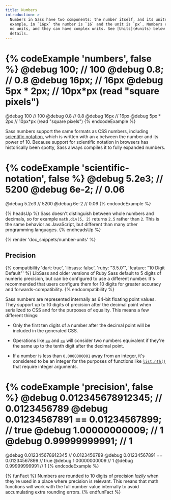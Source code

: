 ```yaml
---
title: Numbers
introduction: >
  Numbers in Sass have two components: the number itself, and its units. For
  example, in `16px` the number is `16` and the unit is `px`. Numbers can have
  no units, and they can have complex units. See [Units](#units) below for more
  details.
---
```


{% codeExample 'numbers', false %}
  @debug 100; // 100
  @debug 0.8; // 0.8
  @debug 16px; // 16px
  @debug 5px * 2px; // 10px*px (read "square pixels")
  ===
  @debug 100  // 100
  @debug 0.8  // 0.8
  @debug 16px  // 16px
  @debug 5px * 2px  // 10px*px (read "square pixels")
{% endcodeExample %}

Sass numbers support the same formats as CSS numbers, including [scientific
notation][], which is written with an `e` between the number and its power of
10. Because support for scientific notation in browsers has historically been
spotty, Sass always compiles it to fully expanded numbers.

[scientific notation]: https://en.wikipedia.org/wiki/Scientific_notation

{% codeExample 'scientific-notation', false %}
  @debug 5.2e3; // 5200
  @debug 6e-2; // 0.06
  ===
  @debug 5.2e3  // 5200
  @debug 6e-2  // 0.06
{% endcodeExample %}

{% headsUp %}
  Sass doesn't distinguish between whole numbers and decimals, so for example
  `math.div(5, 2)` returns `2.5` rather than `2`. This is the same behavior as
  JavaScript, but different than many other programming languages.
{% endheadsUp %}

{% render 'doc_snippets/number-units' %}

## Precision

{% compatibility 'dart: true', 'libsass: false', 'ruby: "3.5.0"', 'feature: "10 Digit Default"' %}
  LibSass and older versions of Ruby Sass default to 5 digits of numeric
  precision, but can be configured to use a different number. It's recommended
  that users configure them for 10 digits for greater accuracy and
  forwards-compatibility.
{% endcompatibility %}

Sass numbers are represented internally as 64-bit floating point values. They
support up to 10 digits of precision after the decimal point when serialized to
CSS and for the purposes of equality. This means a few different things:

* Only the first ten digits of a number after the decimal point will be included
  in the generated CSS.

* Operations like [`==`][] and [`>=`][] will consider two numbers equivalent if
  they're the same up to the tenth digit after the decimal point.

* If a number is less than `0.0000000001` away from an integer, it's considered
  to be an integer for the purposes of functions like [`list.nth()`][] that
  require integer arguments.

[`==`]: /documentation/operators/equality
[`>=`]: /documentation/operators/relational
[`list.nth()`]: /documentation/modules/list#nth

{% codeExample 'precision', false %}
  @debug 0.012345678912345; // 0.0123456789
  @debug 0.01234567891 == 0.01234567899; // true
  @debug 1.00000000009; // 1
  @debug 0.99999999991; // 1
  ===
  @debug 0.012345678912345  // 0.0123456789
  @debug 0.01234567891 == 0.01234567899  // true
  @debug 1.00000000009  // 1
  @debug 0.99999999991  // 1
{% endcodeExample %}

{% funFact %}
  Numbers are rounded to 10 digits of precision *lazily* when they're used in a
  place where precision is relevant. This means that math functions will work
  with the full number value internally to avoid accumulating extra rounding
  errors.
{% endfunFact %}
